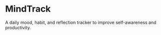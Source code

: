 # MindTrack


A daily mood, habit, and reflection tracker to improve self-awareness and productivity.

